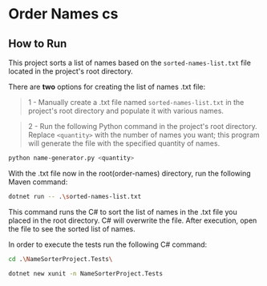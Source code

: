 # Order Names cs


## How to Run
This project sorts a list of names based on the `sorted-names-list.txt` file located in the project's root directory.

There are **two** options for creating the list of names .txt file:

> 1 - Manually create a .txt file named `sorted-names-list.txt` in the project's root directory and populate it with various names.

> 2 - Run the following Python command in the project's root directory. Replace `<quantity>` with the number of names you want; this program will generate the file with the specified quantity of names.

```sh
python name-generator.py <quantity>
```

With the .txt file now in the root(order-names) directory, run the following Maven command:

```sh
dotnet run -- .\sorted-names-list.txt
```
This command runs the C# to sort the list of names in the .txt file you placed in the root directory. C# will overwrite the file. After execution, open the file to see the sorted list of names.


In order to execute the tests run the following C# command:
```sh
cd .\NameSorterProject.Tests\
```
```sh
dotnet new xunit -n NameSorterProject.Tests
```
